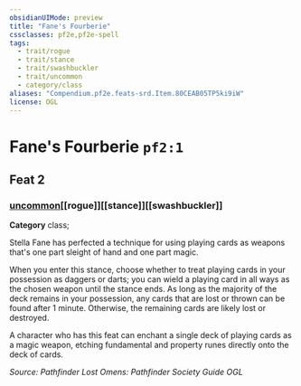 ```yaml
---
obsidianUIMode: preview
title: "Fane's Fourberie"
cssclasses: pf2e,pf2e-spell
tags:
  - trait/rogue
  - trait/stance
  - trait/swashbuckler
  - trait/uncommon
  - category/class
aliases: "Compendium.pf2e.feats-srd.Item.80CEAB05TP5ki9iW"
license: OGL
---
```

# Fane's Fourberie `pf2:1`
## Feat 2
### [uncommon](uncommon "Uncommon Rarity Trait")[[rogue]][[stance]][[swashbuckler]]

**Category** class; 




Stella Fane has perfected a technique for using playing cards as weapons that's one part sleight of hand and one part magic.

When you enter this stance, choose whether to treat playing cards in your possession as daggers or darts; you can wield a playing card in all ways as the chosen weapon until the stance ends. As long as the majority of the deck remains in your possession, any cards that are lost or thrown can be found after 1 minute. Otherwise, the remaining cards are likely lost or destroyed.

A character who has this feat can enchant a single deck of playing cards as a magic weapon, etching fundamental and property runes directly onto the deck of cards.

*Source: Pathfinder Lost Omens: Pathfinder Society Guide*
*OGL*
